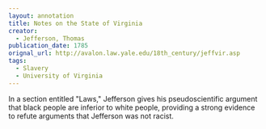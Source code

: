 ```yaml
---
layout: annotation
title: Notes on the State of Virginia
creator:
  - Jefferson, Thomas
publication_date: 1785
orignal_url: http://avalon.law.yale.edu/18th_century/jeffvir.asp
tags:
  - Slavery
  - University of Virginia
---
```

In a section entitled "Laws," Jefferson gives his pseudoscientific argument that black people are inferior to white people, providing a strong evidence to refute arguments that Jefferson was not racist.
